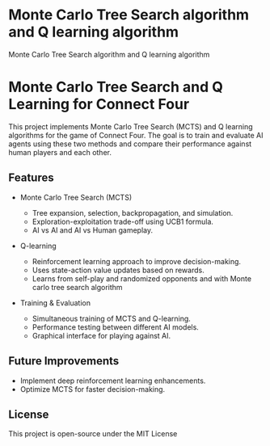 # Monte Carlo Tree Search algorithm and Q learning algorithm 
 Monte Carlo Tree Search algorithm and Q learning algorithm 
# Monte Carlo Tree Search and Q Learning for Connect Four

This project implements Monte Carlo Tree Search (MCTS) and Q learning algorithms for the game of Connect Four. The goal is to train and evaluate AI agents using these two methods and compare their performance against human players and each other.

## Features
- Monte Carlo Tree Search (MCTS) 
  - Tree expansion, selection, backpropagation, and simulation.
  - Exploration-exploitation trade-off using UCB1 formula.
  - AI vs AI and AI vs Human gameplay.
  
- Q-learning
  - Reinforcement learning approach to improve decision-making.
  - Uses state-action value updates based on rewards.
  - Learns from self-play and randomized opponents and with Monte carlo tree search algorithm  

- Training & Evaluation
  - Simultaneous training of MCTS and Q-learning.
  - Performance testing between different AI models.
  - Graphical interface for playing against AI.


## Future Improvements
- Implement deep reinforcement learning enhancements.
- Optimize MCTS for faster decision-making.


## License
This project is open-source under the MIT License 


